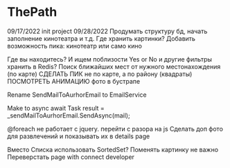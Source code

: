# ThePath
09/17/2022 init project
09/28/2022 Продумать структуру бд, начать заполнение кинотеатра и т.д.
Где хранить картинки?
Добавить возможность пика: кинотеатр или само кино

Где вы находитесь? И ищем поблизости
Yes or No и другие фильтры хранить в Redis?
Поиск ближайших мест от нужного местонахождения (по карте)
СДЕЛАТЬ ПИК не по карте, а по району (квадраты)
ПОСМОТРЕТЬ АНИМАЦИЮ фото в бустрапе

Rename SendMailToAurhorEmail to EmailService

Make to async await   Task<bool> result = _sendMailToAurhorEmail.SendAsync(mail);

@foreach не работает с jquery. перейти с разора на js
Сделать доп фото для развлечений и показывать их в details page

Вместо Списка использовать SortedSet?
Поменять картинку не важно
Переверстать page with connect developer